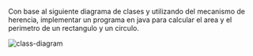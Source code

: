Con base al siguiente diagrama de clases y utilizando del mecanismo de herencia, implementar un programa en java para calcular el area y el perimetro de un rectangulo y un circulo.

![class-diagram](https://user-images.githubusercontent.com/102566762/202460665-dd1903b8-d754-4741-b195-5f8454db569d.jpeg)
